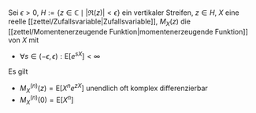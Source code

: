 Sei $\epsilon \gt 0$, $H := \{ z \in \mathbb{C} \mid |\Re(z)| \lt \epsilon \}$ ein vertikaler Streifen, $z \in H$, $X$ eine reelle [[zettel/Zufallsvariable|Zufallsvariable]], $M_X(z)$ die [[zettel/Momentenerzeugende Funktion|momentenerzeugende Funktion]] von $X$ mit
- $\forall s \in (-\epsilon, \epsilon) : \text{E}\left[ e^{sX} \right] \lt \infty$

Es gilt
- $M_X^{(n)}(z) = \text{E}\left[ X^ne^{zX} \right]$ unendlich oft komplex differenzierbar
- $M_X^{(n)}(0) = \text{E}\left[ X^n \right]$